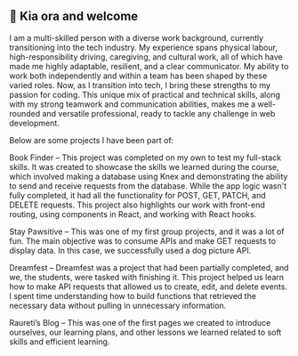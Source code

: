 ## 👋 Kia ora and welcome

I am a multi-skilled person with a diverse work background, currently transitioning into the tech industry. My experience spans physical labour, high-responsibility driving, caregiving, and cultural work, all of which have made me highly adaptable, resilient, and a clear communicator. My ability to work both independently and within a team has been shaped by these varied roles. Now, as I transition into tech, I bring these strengths to my passion for coding. This unique mix of practical and technical skills, along with my strong teamwork and communication abilities, makes me a well-rounded and versatile professional, ready to tackle any challenge in web development.

Below are some projects I have been part of:

Book Finder – This project was completed on my own to test my full-stack skills. It was created to showcase the skills we learned during the course, which involved making a database using Knex and demonstrating the ability to send and receive requests from the database. While the app logic wasn't fully completed, it had all the functionality for POST, GET, PATCH, and DELETE requests. This project also highlights our work with front-end routing, using components in React, and working with React hooks.

Stay Pawsitive – This was one of my first group projects, and it was a lot of fun. The main objective was to consume APIs and make GET requests to display data. In this case, we successfully used a dog picture API.

Dreamfest – Dreamfest was a project that had been partially completed, and we, the students, were tasked with finishing it. This project helped us learn how to make API requests that allowed us to create, edit, and delete events. I spent time understanding how to build functions that retrieved the necessary data without pulling in unnecessary information.

Raureti’s Blog – This was one of the first pages we created to introduce ourselves, our learning plans, and other lessons we learned related to soft skills and efficient learning.

<!--
**Raureti-Reihana/Raureti-Reihana** is a ✨ _special_ ✨ repository because its `README.md` (this file) appears on your GitHub profile.


